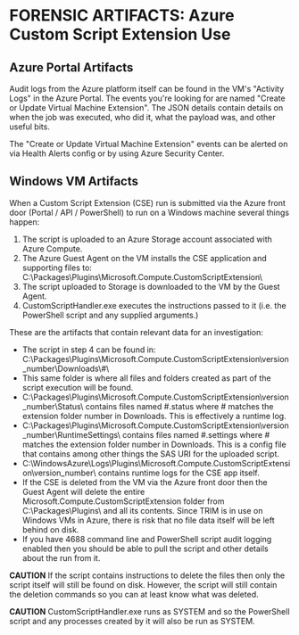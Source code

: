 # FORENSIC ARTIFACTS: Azure Custom Script Extension Use

## Azure Portal Artifacts
Audit logs from the Azure platform itself can be found in the VM's "Activity Logs" in the Azure Portal. The events you're looking for are named "Create or Update Virtual Machine Extension". The JSON details contain details on when the job was executed, who did it, what the payload was, and other useful bits.

The "Create or Update Virtual Machine Extension" events can be alerted on via Health Alerts config or by using Azure Security Center.


## Windows VM Artifacts
When a Custom Script Extension (CSE) run is submitted via the Azure front door (Portal / API / PowerShell) to run on a Windows machine several things happen:

1. The script is uploaded to an Azure Storage account associated with Azure Compute.
2. The Azure Guest Agent on the VM installs the CSE application and supporting files to: C:\Packages\Plugins\Microsoft.Compute.CustomScriptExtension\
3. The script uploaded to Storage is downloaded to the VM by the Guest Agent.
4. CustomScriptHandler.exe executes the instructions passed to it (i.e. the PowerShell script and any supplied arguments.)

These are the artifacts that contain relevant data for an investigation:

* The script in step 4 can be found in: C:\Packages\Plugins\Microsoft.Compute.CustomScriptExtension\version_number\Downloads\\#\
* This same folder is where all files and folders created as part of the script execution will be found.
* C:\Packages\Plugins\Microsoft.Compute.CustomScriptExtension\version_number\Status\ contains files named #.status where # matches the extension folder number in Downloads. This is effectively a runtime log.
* C:\Packages\Plugins\Microsoft.Compute.CustomScriptExtension\version_number\RuntimeSettings\ contains files named #.settings where # matches the extension folder number in Downloads. This is a config file that contains among other things the SAS URI for the uploaded script.
* C:\WindowsAzure\Logs\Plugins\Microsoft.Compute.CustomScriptExtension\version_number\ contains runtime logs for the CSE app itself.
* If the CSE is deleted from the VM via the Azure front door then the Guest Agent will delete the entire Microsoft.Compute.CustomScriptExtension folder from C:\Packages\Plugins\ and all its contents. Since TRIM is in use on Windows VMs in Azure, there is risk that no file data itself will be left behind on disk.
* If you have 4688 command line and PowerShell script audit logging enabled then you should be able to pull the script and other details about the run from it.

**CAUTION** If the script contains instructions to delete the files then only the script itself will still be found on disk. However, the script will still contain the deletion commands so you can at least know what was deleted.

**CAUTION** CustomScriptHandler.exe runs as SYSTEM and so the PowerShell script and any processes created by it will also be run as SYSTEM.





